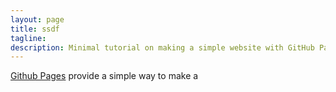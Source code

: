 ```yaml
---
layout: page
title: ssdf
tagline: 
description: Minimal tutorial on making a simple website with GitHub Pages
---
```


[Github Pages](https://pages.github.com) provide a simple way to make a